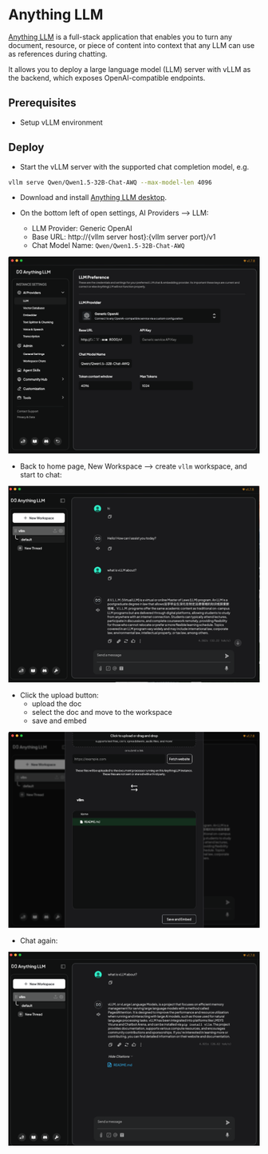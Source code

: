 # Anything LLM

[Anything LLM](https://github.com/Mintplex-Labs/anything-llm) is a full-stack application that enables you to turn any document, resource, or piece of content into context that any LLM can use as references during chatting.

It allows you to deploy a large language model (LLM) server with vLLM as the backend, which exposes OpenAI-compatible endpoints.

## Prerequisites

- Setup vLLM environment

## Deploy

- Start the vLLM server with the supported chat completion model, e.g.

```bash
vllm serve Qwen/Qwen1.5-32B-Chat-AWQ --max-model-len 4096
```

- Download and install [Anything LLM desktop](https://anythingllm.com/desktop).

- On the bottom left of open settings, AI Providers --> LLM:
    - LLM Provider: Generic OpenAI
    - Base URL: http://{vllm server host}:{vllm server port}/v1
    - Chat Model Name: `Qwen/Qwen1.5-32B-Chat-AWQ`

![](../../assets/deployment/anything-llm-provider.png)

- Back to home page, New Workspace --> create `vllm` workspace, and start to chat:

![](../../assets/deployment/anything-llm-chat-without-doc.png)

- Click the upload button:
    - upload the doc
    - select the doc and move to the workspace
    - save and embed

![](../../assets/deployment/anything-llm-upload-doc.png)

- Chat again:

![](../../assets/deployment/anything-llm-chat-with-doc.png)
